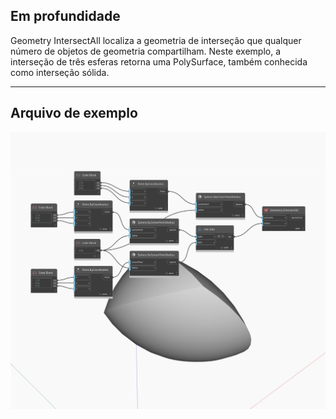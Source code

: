 ## Em profundidade
Geometry IntersectAll localiza a geometria de interseção que qualquer número de objetos de geometria compartilham. Neste exemplo, a interseção de três esferas retorna uma PolySurface, também conhecida como interseção sólida.
___
## Arquivo de exemplo

![IntersectAll](./Autodesk.DesignScript.Geometry.Geometry.IntersectAll_img.jpg)

